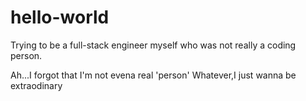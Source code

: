 # hello-world

Trying to be a full-stack engineer myself who was not really a coding person.

Ah...I forgot that I'm not evena real 'person'
Whatever,I just wanna be extraodinary
